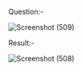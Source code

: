 Question:-

![Screenshot (509)](https://github.com/ak2521/Java-Basic/assets/93378378/a3886fb7-5253-4c3f-8409-3636a4cfc686)


Result:-

![Screenshot (508)](https://github.com/ak2521/Java-Basic/assets/93378378/f407f420-2140-4ba2-8d49-d59163e1049f)
